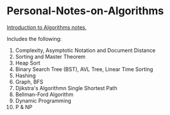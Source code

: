 # Personal-Notes-on-Algorithms

[Introduction to Algorithms notes](https://github.com/HeizerSpider/Personal-Notes-on-Algorithms/blob/master/Algo_notes.md), 

Includes the following:
1) Complexity, Asymptotic Notation and Document Distance
2) Sorting and Master Theorem
3) Heap Sort
4) Binary Search Tree (BST), AVL Tree, Linear Time Sorting
5) Hashing
6) Graph, BFS
7) Djikstra's Algorithmn Single Shortest Path
8) Bellman-Ford Algorithm
9) Dynamic Programming
10) P & NP
